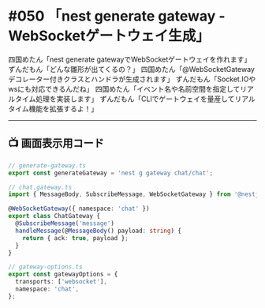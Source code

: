 # #050 「nest generate gateway - WebSocketゲートウェイ生成」

四国めたん「nest generate gatewayでWebSocketゲートウェイを作れます」
ずんだもん「どんな雛形が出てくるの？」
四国めたん「@WebSocketGatewayデコレーター付きクラスとハンドラが生成されます」
ずんだもん「Socket.IOやwsにも対応できるんだね」
四国めたん「イベント名や名前空間を指定してリアルタイム処理を実装します」
ずんだもん「CLIでゲートウェイを量産してリアルタイム機能を拡張するよ！」

---

## 📺 画面表示用コード

```typescript
// generate-gateway.ts
export const generateGateway = 'nest g gateway chat/chat';

// chat.gateway.ts
import { MessageBody, SubscribeMessage, WebSocketGateway } from '@nestjs/websockets';

@WebSocketGateway({ namespace: 'chat' })
export class ChatGateway {
  @SubscribeMessage('message')
  handleMessage(@MessageBody() payload: string) {
    return { ack: true, payload };
  }
}

// gateway-options.ts
export const gatewayOptions = {
  transports: ['websocket'],
  namespace: 'chat',
};
```
